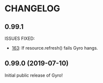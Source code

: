 CHANGELOG
=========

## 0.99.1

ISSUES FIXED:

* [163](https://github.com/perfectsense/gyro/issues/163): If resource.refresh() fails Gyro hangs.

## 0.99.0 (2019-07-10)

Initial public release of Gyro!

